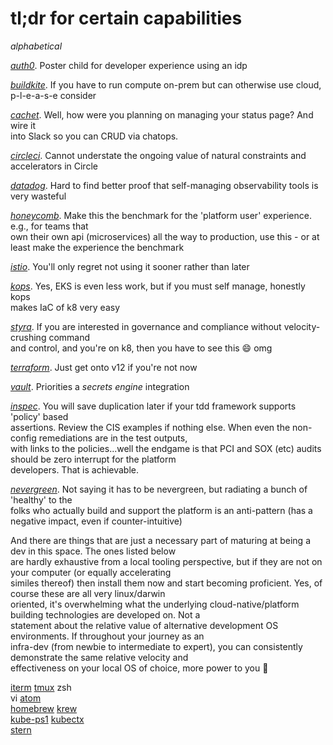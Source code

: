# tl;dr for certain capabilities  

_alphabetical_  

*[auth0](https://auth0.com)*. Poster child for developer experience using an idp  

*[buildkite](https://buildkite.com)*. If you have to run compute on-prem but can otherwise use cloud, p-l-e-a-s-e consider  

*[cachet](https://github.com/CachetHQ/Cachet)*. Well, how were you planning on managing your status page? And wire it  
into Slack so you can CRUD via chatops.  

*[circleci](https://circleci.com)*. Cannot understate the ongoing value of natural constraints and accelerators in Circle  

*[datadog](https://datadoghq.com)*. Hard to find better proof that self-managing observability tools is very wasteful  

*[honeycomb](https://www.honeycomb.io)*. Make this the benchmark for the 'platform user' experience. e.g., for teams that  
own their own api (microservices) all the way to production, use this - or at least make the experience the benchmark  


*[istio](https://github.com/istio/istio)*. You'll only regret not using it sooner rather than later  

*[kops](https://github.com/kubernetes/kops)*. Yes, EKS is even less work, but if you must self manage, honestly kops  
makes IaC of k8 very easy  

*[styra](https://www.styra.com)*. If you are interested in governance and compliance without velocity-crushing command  
and control, and you're on k8, then you have to see this :smile: omg  

*[terraform](https://www.terraform.io)*. Just get onto v12 if you're not now  

*[vault](https://vaultproject.io)*. Priorities a _secrets engine_ integration  

*[inspec](https://www.inspec.io)*. You will save duplication later if your tdd framework supports 'policy' based  
assertions. Review the CIS examples if nothing else. When even the non-config remediations are in the test outputs,  
with links to the policies...well the endgame is that PCI and SOX (etc) audits should be zero interrupt for the platform  
developers. That is achievable.  

*[nevergreen](https://nevergreen.io)*. Not saying it has to be nevergreen, but radiating a bunch of 'healthy' to the  
folks who actually build and support the platform is an anti-pattern (has a negative impact, even if counter-intuitive)



And there are things that are just a necessary part of maturing at being a dev in this space. The ones listed below  
are hardly exhaustive from a local tooling perspective, but if they are not on your computer (or equally accelerating  
similes thereof) then install them now and start becoming proficient. Yes, of course these are all very linux/darwin  
oriented, it's overwhelming what the underlying cloud-native/platform building technologies are developed on. Not a  
statement about the relative value of alternative development OS environments. If throughout your journey as an  
infra-dev (from newbie to intermediate to expert), you can consistently demonstrate the same relative velocity and  
effectiveness on your local OS of choice, more power to you :punch:

[iterm](https://iterm2.com) [tmux](https://github.com/tmux/tmux) zsh  
vi [atom](https://atom.io)  
[homebrew](https://brew.sh) [krew](https://github.com/kubernetes-sigs/krew/)  
[kube-ps1](https://github.com/jonmosco/kube-ps1) [kubectx](https://github.com/ahmetb/kubectx)  
[stern](https://github.com/wercker/stern)  
